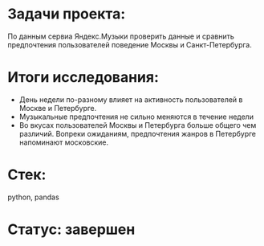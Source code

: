 # Задачи проекта:
По данным сервиа Яндекс.Музыки проверить данные и сравнить предпочтения пользователей поведение Москвы и Санкт-Петербурга.

# Итоги исследования:
- День недели по-разному влияет на активность пользователей в Москве и Петербурге.
- Музыкальные предпочтения не сильно меняются в течение недели
- Во вкусах пользователей Москвы и Петербурга больше общего чем различий. Вопреки ожиданиям, предпочтения жанров в Петербурге напоминают московские.
# Стек:
python, pandas
# Статус: завершен
